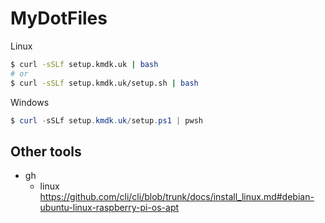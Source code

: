 # MyDotFiles

Linux

```bash
$ curl -sSLf setup.kmdk.uk | bash
# or
$ curl -sSLf setup.kmdk.uk/setup.sh | bash
```

Windows

```powershell
$ curl -sSLf setup.kmdk.uk/setup.ps1 | pwsh
```

## Other tools

- gh
    - linux
      https://github.com/cli/cli/blob/trunk/docs/install_linux.md#debian-ubuntu-linux-raspberry-pi-os-apt
